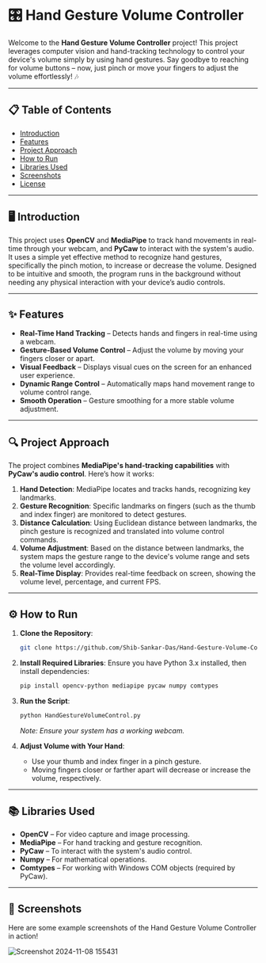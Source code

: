 # 🎛️ Hand Gesture Volume Controller

Welcome to the **Hand Gesture Volume Controller** project! This project leverages computer vision and hand-tracking technology to control your device's volume simply by using hand gestures. Say goodbye to reaching for volume buttons – now, just pinch or move your fingers to adjust the volume effortlessly! 🎶

---

## 📋 Table of Contents
- [Introduction](#introduction)
- [Features](#features)
- [Project Approach](#project-approach)
- [How to Run](#how-to-run)
- [Libraries Used](#libraries-used)
- [Screenshots](#screenshots)
- [License](#license)

---

## 🖥️ Introduction
This project uses **OpenCV** and **MediaPipe** to track hand movements in real-time through your webcam, and **PyCaw** to interact with the system's audio. It uses a simple yet effective method to recognize hand gestures, specifically the pinch motion, to increase or decrease the volume. Designed to be intuitive and smooth, the program runs in the background without needing any physical interaction with your device’s audio controls.

---

## ✨ Features
- **Real-Time Hand Tracking** – Detects hands and fingers in real-time using a webcam.
- **Gesture-Based Volume Control** – Adjust the volume by moving your fingers closer or apart.
- **Visual Feedback** – Displays visual cues on the screen for an enhanced user experience.
- **Dynamic Range Control** – Automatically maps hand movement range to volume control range.
- **Smooth Operation** – Gesture smoothing for a more stable volume adjustment.

---

## 🔍 Project Approach
The project combines **MediaPipe's hand-tracking capabilities** with **PyCaw's audio control**. Here’s how it works:

1. **Hand Detection**: MediaPipe locates and tracks hands, recognizing key landmarks.
2. **Gesture Recognition**: Specific landmarks on fingers (such as the thumb and index finger) are monitored to detect gestures.
3. **Distance Calculation**: Using Euclidean distance between landmarks, the pinch gesture is recognized and translated into volume control commands.
4. **Volume Adjustment**: Based on the distance between landmarks, the system maps the gesture range to the device's volume range and sets the volume level accordingly.
5. **Real-Time Display**: Provides real-time feedback on screen, showing the volume level, percentage, and current FPS.

---

## ⚙️ How to Run
1. **Clone the Repository**:
    ```bash
    git clone https://github.com/Shib-Sankar-Das/Hand-Gesture-Volume-Controller.git
    ```

2. **Install Required Libraries**:
    Ensure you have Python 3.x installed, then install dependencies:
    ```bash
    pip install opencv-python mediapipe pycaw numpy comtypes
    ```

3. **Run the Script**:
    ```bash
    python HandGestureVolumeControl.py
    ```
    *Note: Ensure your system has a working webcam.*

4. **Adjust Volume with Your Hand**:
   - Use your thumb and index finger in a pinch gesture.
   - Moving fingers closer or farther apart will decrease or increase the volume, respectively.

---

## 📚 Libraries Used
- **OpenCV** – For video capture and image processing.
- **MediaPipe** – For hand tracking and gesture recognition.
- **PyCaw** – To interact with the system's audio control.
- **Numpy** – For mathematical operations.
- **Comtypes** – For working with Windows COM objects (required by PyCaw).

---

## 📸 Screenshots
Here are some example screenshots of the Hand Gesture Volume Controller in action!

![Screenshot 2024-11-08 155431](https://github.com/user-attachments/assets/b1bcfb7a-57a7-47d7-becd-e0a3f601c1d7)


